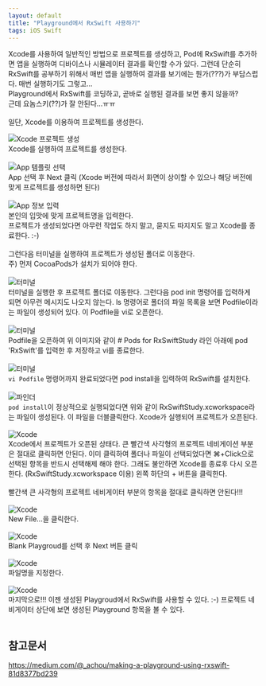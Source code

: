 ```yaml
---
layout: default
title: "Playground에서 RxSwift 사용하기"
tags: iOS Swift
---
```


Xcode를 사용하여 일반적인 방법으로 프로젝트를 생성하고, Pod에 RxSwift를 추가하면 앱을 실행하여 디바이스나 시뮬레이터 결과를 확인할 수가 있다. 
그런데 단순히 RxSwift를 공부하기 위해서 매번 앱을 실행하여 결과를 보기에는 뭔가(???)가 부담스럽다. 매번 실행하기도 그렇고...<br/>
Playground에서 RxSwift를 코딩하고, 곧바로 실행된 결과를 보면 좋지 않을까?<br/>
근데 요놈스키(??)가 잘 안된다...ㅠㅠ<br/>
<br/>
일단, Xcode를 이용하여 프로젝트를 생성한다.<br/>

![Xcode 프로젝트 생성](/images/2021-04-08-Playground에서-RxSwift-사용하기/rxswift-01.png)<br>
Xcode를 실행하여 프로젝트를 생성한다.<br/>
<br/>
![App 템플릿 선택](/images/2021-04-08-Playground에서-RxSwift-사용하기/rxswift-02.png)<br>
App 선택 후 Next 클릭 (Xcode 버전에 따라서 화면이 상이할 수 있으나 해당 버전에 맞게 프로젝트를 생성하면 된다)<br/>
<br/>
![App 정보 입력](/images/2021-04-08-Playground에서-RxSwift-사용하기/rxswift-03.png)<br>
본인의 입맛에 맞게 프로젝트명을 입력한다.<br/>
프로젝트가 생성되었다면 아무런 작업도 하지 말고, 묻지도 따지지도 말고 Xcode를 종료한다. :-)<br/>
<br/>
그런다음 터미널을 실행하여 프로젝트가 생성된 폴더로 이동한다.<br/>
주) 먼저 CocoaPods가 설치가 되어야 한다.<br/>
<br/>
![터미널](/images/2021-04-08-Playground에서-RxSwift-사용하기/rxswift-05.png)<br>
터미널을 실행한 후 프로젝트 폴더로 이동한다. 그런다음 pod init 명령어를 입력하게 되면 아무런 메시지도 나오지 않는다. ls 명령어로 폴더의 파일 목록을 보면 Podfile이라는 파일이 생성되어 있다. 이 Podfile을 vi로 오픈한다.<br/>
<br/>
![터미널](/images/2021-04-08-Playground에서-RxSwift-사용하기/rxswift-04.png)<br>
Podfile을 오픈하여 위 이미지와 같이 # Pods for RxSwiftStudy 라인 아래에 pod 'RxSwift'를 입력한 후 저장하고 vi를 종료한다.<br/>
<br/>
![터미널](/images/2021-04-08-Playground에서-RxSwift-사용하기/rxswift-05.png)<br>
<code>vi Podfile</code> 명령어까지 완료되었다면 pod install을 입력하여 RxSwift를 설치한다.<br/>
<br/>
![파인더](/images/2021-04-08-Playground에서-RxSwift-사용하기/rxswift-06.png)<br>
<code>pod install</code>이 정상적으로 실행되었다면 위와 같이 RxSwiftStudy.xcworkspace라는 파일이 생성된다. 이 파일을 더블클릭한다. Xcode가 실행되어 프로젝트가 오픈된다.<br/>
<br/>
![Xcode](/images/2021-04-08-Playground에서-RxSwift-사용하기/rxswift-07.png)<br>
Xcode에서 프로젝트가 오픈된 상태다. 큰 빨간색 사각형의 프로젝트 네비게이션 부분은 절대로 클릭하면 안된다. 이미 클릭하여 폴더나 파일이 선택되었다면 ⌘+Click으로 선택된 항목을 반드시 선택해제 해야 한다. 그래도 불안하면 Xcode를 종료후 다시 오픈한다. (RxSwiftStudy.xcworkspace 이용) 왼쪽 하단의 + 버튼을 클릭한다.<br/>
<br/>
빨간색 큰 사각형의 프로젝트 네비게이터 부분의 항목을 절대로 클릭하면 안된다!!!<br/>
<br/>
![Xcode](/images/2021-04-08-Playground에서-RxSwift-사용하기/rxswift-08.png)<br>
New File...을 클릭한다.<br/>
<br/>
![Xcode](/images/2021-04-08-Playground에서-RxSwift-사용하기/rxswift-09.png)<br>
Blank Playgroud를 선택 후 Next 버튼 클릭<br/>
<br/>
![Xcode](/images/2021-04-08-Playground에서-RxSwift-사용하기/rxswift-10.png)<br>
파일명을 지정한다.<br/>
<br/>
![Xcode](/images/2021-04-08-Playground에서-RxSwift-사용하기/rxswift-11.png)<br>
마지막으로!!! 이젠 생성된 Playgroud에서 RxSwift를 사용할 수 있다. :-) 프로젝트 네비게이터 상단에 보면 생성된 Playground 항목을 볼 수 있다.<br/>
<br/>
## 참고문서
https://medium.com/@_achou/making-a-playground-using-rxswift-81d8377bd239
